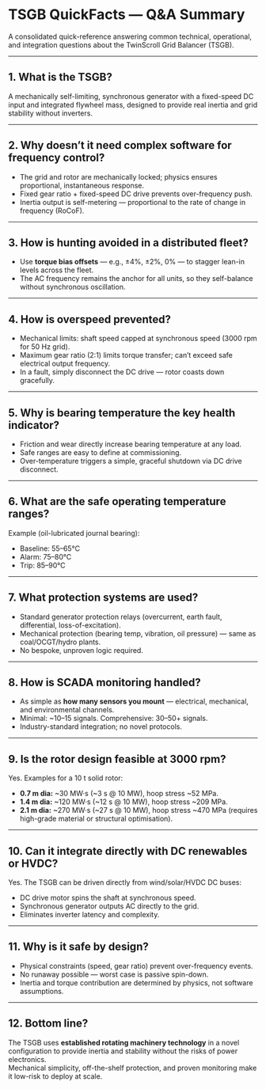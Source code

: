 # TSGB QuickFacts — Q&A Summary

A consolidated quick-reference answering common technical, operational, and integration questions about the TwinScroll Grid Balancer (TSGB).

---

## 1. **What is the TSGB?**
A mechanically self-limiting, synchronous generator with a fixed-speed DC input and integrated flywheel mass, designed to provide real inertia and grid stability without inverters.

---

## 2. **Why doesn’t it need complex software for frequency control?**
- The grid and rotor are mechanically locked; physics ensures proportional, instantaneous response.
- Fixed gear ratio + fixed-speed DC drive prevents over-frequency push.
- Inertia output is self-metering — proportional to the rate of change in frequency (RoCoF).

---

## 3. **How is hunting avoided in a distributed fleet?**
- Use **torque bias offsets** — e.g., ±4%, ±2%, 0% — to stagger lean-in levels across the fleet.
- The AC frequency remains the anchor for all units, so they self-balance without synchronous oscillation.

---

## 4. **How is overspeed prevented?**
- Mechanical limits: shaft speed capped at synchronous speed (3000 rpm for 50 Hz grid).
- Maximum gear ratio (2:1) limits torque transfer; can’t exceed safe electrical output frequency.
- In a fault, simply disconnect the DC drive — rotor coasts down gracefully.

---

## 5. **Why is bearing temperature the key health indicator?**
- Friction and wear directly increase bearing temperature at any load.
- Safe ranges are easy to define at commissioning.
- Over-temperature triggers a simple, graceful shutdown via DC drive disconnect.

---

## 6. **What are the safe operating temperature ranges?**
Example (oil-lubricated journal bearing):
- Baseline: 55–65°C
- Alarm: 75–80°C
- Trip: 85–90°C

---

## 7. **What protection systems are used?**
- Standard generator protection relays (overcurrent, earth fault, differential, loss-of-excitation).
- Mechanical protection (bearing temp, vibration, oil pressure) — same as coal/OCGT/hydro plants.
- No bespoke, unproven logic required.

---

## 8. **How is SCADA monitoring handled?**
- As simple as **how many sensors you mount** — electrical, mechanical, and environmental channels.
- Minimal: ~10–15 signals. Comprehensive: 30–50+ signals.
- Industry-standard integration; no novel protocols.

---

## 9. **Is the rotor design feasible at 3000 rpm?**
Yes. Examples for a 10 t solid rotor:
- **0.7 m dia:** ~30 MW·s (~3 s @ 10 MW), hoop stress ~52 MPa.
- **1.4 m dia:** ~120 MW·s (~12 s @ 10 MW), hoop stress ~209 MPa.
- **2.1 m dia:** ~270 MW·s (~27 s @ 10 MW), hoop stress ~470 MPa (requires high-grade material or structural optimisation).

---

## 10. **Can it integrate directly with DC renewables or HVDC?**
Yes. The TSGB can be driven directly from wind/solar/HVDC DC buses:
- DC drive motor spins the shaft at synchronous speed.
- Synchronous generator outputs AC directly to the grid.
- Eliminates inverter latency and complexity.

---

## 11. **Why is it safe by design?**
- Physical constraints (speed, gear ratio) prevent over-frequency events.
- No runaway possible — worst case is passive spin-down.
- Inertia and torque contribution are determined by physics, not software assumptions.

---

## 12. **Bottom line?**
The TSGB uses **established rotating machinery technology** in a novel configuration to provide inertia and stability without the risks of power electronics.  
Mechanical simplicity, off-the-shelf protection, and proven monitoring make it low-risk to deploy at scale.
